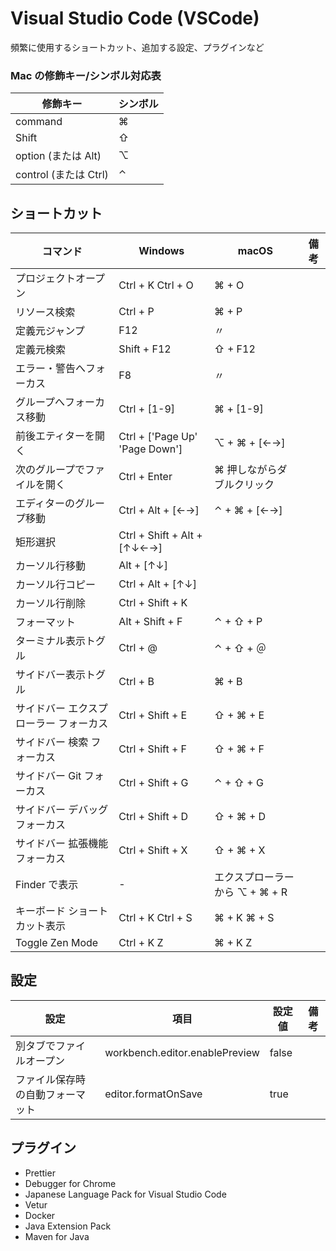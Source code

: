# Visual Studio Code (VSCode)

頻繁に使用するショートカット、追加する設定、プラグインなど

### Mac の修飾キー/シンボル対応表

| 修飾キー              | シンボル |
| --------------------- | -------- |
| command               | ⌘        |
| Shift                 | ⇧        |
| option (または Alt)   | ⌥        |
| control (または Ctrl) | ⌃        |

## ショートカット

| コマンド                               | Windows                        | macOS                          | 備考 |
| -------------------------------------- | ------------------------------ | ------------------------------ | ---- |
| プロジェクトオープン                   | Ctrl + K Ctrl + O              | ⌘ + O                          |      |
| リソース検索                           | Ctrl + P                       | ⌘ + P                          |      |
| 定義元ジャンプ                         | F12                            | 〃                             |      |
| 定義元検索                             | Shift + F12                    | ⇧ + F12                        |      |
| エラー・警告へフォーカス               | F8                             | 〃                             |      |
| グループへフォーカス移動               | Ctrl + [1-9]                   | ⌘ + [1-9]                      |      |
| 前後エティターを開く                   | Ctrl + ['Page Up' 'Page Down'] | ⌥ + ⌘ + [←→]                   |      |
| 次のグループでファイルを開く           | Ctrl + Enter                   | ⌘ 押しながらダブルクリック     |      |
| エディターのグループ移動               | Ctrl + Alt + [←→]              | ⌃ + ⌘ + [←→]                   |      |
| 矩形選択                               | Ctrl + Shift + Alt + [↑↓←→]    |                                |      |
| カーソル行移動                         | Alt + [↑↓]                     |                                |      |
| カーソル行コピー                       | Ctrl + Alt + [↑↓]              |                                |      |
| カーソル行削除                         | Ctrl + Shift + K               |                                |      |
| フォーマット                           | Alt + Shift + F                | ⌃ + ⇧ + P                      |      |
| ターミナル表示トグル                   | Ctrl + @                       | ⌃ + ⇧ + ＠                     |      |
| サイドバー表示トグル                   | Ctrl + B                       | ⌘ + B                          |      |
| サイドバー エクスプローラー フォーカス | Ctrl + Shift + E               | ⇧ + ⌘ + E                      |      |
| サイドバー 検索 フォーカス             | Ctrl + Shift + F               | ⇧ + ⌘ + F                      |      |
| サイドバー Git フォーカス              | Ctrl + Shift + G               | ⌃ + ⇧ + G                      |      |
| サイドバー デバッグ フォーカス         | Ctrl + Shift + D               | ⇧ + ⌘ + D                      |      |
| サイドバー 拡張機能 フォーカス         | Ctrl + Shift + X               | ⇧ + ⌘ + X                      |      |
| Finder で表示                          | -                              | エクスプローラーから ⌥ + ⌘ + R |      |
| キーボード ショートカット表示          | Ctrl + K Ctrl + S              | ⌘ + K ⌘ + S                    |      |
| Toggle Zen Mode                        | Ctrl + K Z                     | ⌘ + K Z                        |      |

## 設定

| 設定                             | 項目                           | 設定値 | 備考 |
| -------------------------------- | ------------------------------ | ------ | ---- |
| 別タブでファイルオープン         | workbench.editor.enablePreview | false  |
| ファイル保存時の自動フォーマット | editor.formatOnSave            | true   |

## プラグイン

- Prettier
- Debugger for Chrome
- Japanese Language Pack for Visual Studio Code
- Vetur
- Docker
- Java Extension Pack
- Maven for Java
